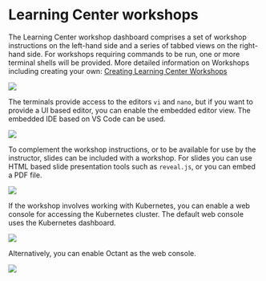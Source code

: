 # Learning Center workshops

The Learning Center workshop dashboard comprises a set of workshop instructions on the left-hand side and a series of
tabbed views on the right-hand side. For workshops requiring commands to be run, one or more<!-- Insert the Oxford comma if it is missing here. --> terminal shells will<!-- Avoid |will|: present tense is preferred. --> be provided.
More detailed information on<!-- |information about| is preferred. --> Workshops including creating your own: [Creating Learning Center Workshops](../workshop-content/about.md)

![](images/dashboard-terminal.png) <!-- Alt text must describe the image in detail. -->

The terminals provide access to the editors ``vi`` and ``nano``, but if you want to<!-- Maybe replace with just |to|. --> provide a UI based editor, you can
enable the embedded editor view. The embedded IDE based on VS Code can be<!-- Consider switching to active voice. --> used.

![](images/dashboard-editor.png) <!-- Alt text must describe the image in detail. -->

To complement the workshop instructions, or to be available for use by the instructor, slides can be<!-- Consider switching to active voice. --> included with a
workshop. For slides you can use HTML based slide presentation tools such as ``reveal.js``, or you can embed a PDF file.

![](images/dashboard-slides.png) <!-- Alt text must describe the image in detail. -->

If the workshop involves working with Kubernetes, you can enable a web console for accessing the Kubernetes cluster.
The default web console uses the Kubernetes dashboard.

![](images/dashboard-console-kubernetes.png) <!-- Alt text must describe the image in detail. -->

Alternatively, you can enable Octant as the web console.

![](images/dashboard-console-octant.png) <!-- Alt text must describe the image in detail. -->
